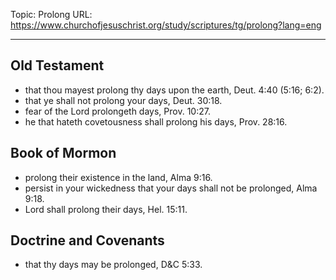 Topic: Prolong
URL: https://www.churchofjesuschrist.org/study/scriptures/tg/prolong?lang=eng

---

## Old Testament

- that thou mayest prolong thy days upon the earth, Deut. 4:40 (5:16; 6:2).
- that ye shall not prolong your days, Deut. 30:18.
- fear of the Lord prolongeth days, Prov. 10:27.
- he that hateth covetousness shall prolong his days, Prov. 28:16.

## Book of Mormon

- prolong their existence in the land, Alma 9:16.
- persist in your wickedness that your days shall not be prolonged, Alma 9:18.
- Lord shall prolong their days, Hel. 15:11.

## Doctrine and Covenants

- that thy days may be prolonged, D&C 5:33.

